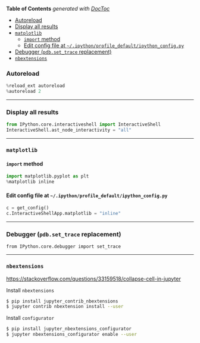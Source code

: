 <!-- START doctoc generated TOC please keep comment here to allow auto update -->
<!-- DON'T EDIT THIS SECTION, INSTEAD RE-RUN doctoc TO UPDATE -->
**Table of Contents**  *generated with [DocToc](https://github.com/thlorenz/doctoc)*

- [Autoreload](#autoreload)
- [Display all results](#display-all-results)
- [`matplotlib`](#matplotlib)
  - [`import` method](#import-method)
  - [Edit config file at `~/.ipython/profile_default/ipython_config.py`](#edit-config-file-at-ipythonprofile_defaultipython_configpy)
- [Debugger (`pdb.set_trace` replacement)](#debugger-pdbset_trace-replacement)
- [`nbextensions`](#nbextensions)

<!-- END doctoc generated TOC please keep comment here to allow auto update -->

### Autoreload

```python
%reload_ext autoreload
%autoreload 2
```

---

### Display all results

```python
from IPython.core.interactiveshell import InteractiveShell
InteractiveShell.ast_node_interactivity = "all"
```

---

### `matplotlib`

#### `import` method

```python
import matplotlib.pyplot as plt
%matplotlib inline
```

#### Edit config file at `~/.ipython/profile_default/ipython_config.py`

```python
c = get_config()
c.InteractiveShellApp.matplotlib = "inline"
```

---

### Debugger (`pdb.set_trace` replacement)
```
from IPython.core.debugger import set_trace
```

---

### `nbextensions`

https://stackoverflow.com/questions/33159518/collapse-cell-in-jupyter

Install `nbextensions`

```sh
$ pip install jupyter_contrib_nbextensions
$ jupyter contrib nbextension install --user
```

Install `configurator`

```sh
$ pip install jupyter_nbextensions_configurator
$ jupyter nbextensions_configurator enable --user
```
